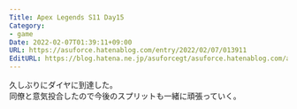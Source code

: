```yaml
---
Title: Apex Legends S11 Day15
Category:
- game
Date: 2022-02-07T01:39:11+09:00
URL: https://asuforce.hatenablog.com/entry/2022/02/07/013911
EditURL: https://blog.hatena.ne.jp/asuforcegt/asuforce.hatenablog.com/atom/entry/13574176438060820581
---
```


久しぶりにダイヤに到達した。  
同僚と意気投合したので今後のスプリットも一緒に頑張っていく。
